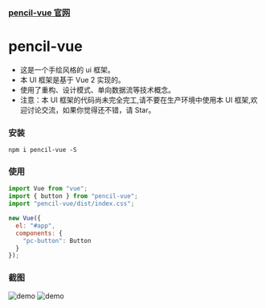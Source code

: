### [pencil-vue 官网](https://qq919006380.github.io/pencil-vue/)

# pencil-vue

- 这是一个手绘风格的 ui 框架。
- 本 UI 框架是基于 Vue 2 实现的。
- 使用了重构、设计模式、单向数据流等技术概念。
- 注意：本 UI 框架的代码尚未完全完工,请不要在生产环境中使用本 UI 框架,欢迎讨论交流，如果你觉得还不错，请 Star。

### 安装

`npm i pencil-vue -S`

### 使用

```javascript
import Vue from "vue";
import { button } from "pencil-vue";
import "pencil-vue/dist/index.css";

new Vue({
  el: "#app",
  components: {
    "pc-button": Button
  }
});
```

### 截图
![demo](https://i.loli.net/2019/03/19/5c90dee1e0cb8.jpg)
![demo](https://i.loli.net/2019/03/19/5c90dee1ca068.jpg)